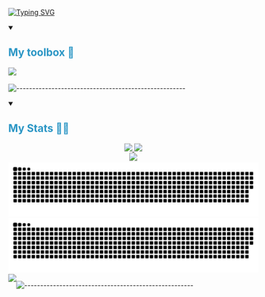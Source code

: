[![Typing SVG](https://readme-typing-svg.herokuapp.com?font=Fira+Code&duration=3000&pause=1500&color=2B96C5&width=600&lines=Hi+%F0%9F%91%8B;My+name+is+Jacob+Hotz+%F0%9F%99%83;I+am+a+computer+scientist+for+The+Patribots+%F0%9F%92%BB;I+am+currently+learning+Python+and+Java+%E2%98%95)](https://git.io/typing-svg)
<details open>
  <summary><h2 style="color:#2B96C5FF;">My toolbox 🧰</h2></summary>
<a href="https://skills.thijs.gg" align="center">
<img src="https://skills.thijs.gg/icons?i=java,py,js,html,md,nodejs,react,unity,css" /></a>
</details>

![-----------------------------------------------------](https://raw.githubusercontent.com/andreasbm/readme/master/assets/lines/rainbow.png)

<details open>
  <summary><h2 style="color:#2B96C5FF;">My Stats 👨‍💻</h2></summary>
<p align="center">
    <!-- GitHub Stats -->
<a href="https://github.com/anuraghazra/github-readme-stats">
    <img src="https://github-readme-stats.vercel.app/api?username=Jacob1010-h&show_icons=true&theme=algolia&border_color=0abfff" width="49%"/>
    <img src="https://streak-stats.demolab.com?user=Jacob1010-h&theme=algolia&mode=weekly&border=0abfff" width="49%"/>
    <br>
    <img src="https://github-readme-stats.vercel.app/api/top-langs/?username=Jacob1010-h&theme=algolia&border_color=0abfff&layout=compact" width="33%"/>
    <img src="https://raw.githubusercontent.com/Jacob1010-h/Jacob1010-h/output/github-contribution-grid-snake-dark.svg#gh-dark-mode-only" />
    <img src="https://raw.githubusercontent.com/Jacob1010-h/Jacob1010-h/output/github-contribution-grid-snake.svg#gh-light-mode-only" />
    <img src="https://komarev.com/ghpvc/?username=jacob1010-h&logo=GitHub&label=Profile%20views&color=70a4fc&logoColor=white&style=flat" align="left"/>

</a>
</p>
</details>

![-----------------------------------------------------](https://raw.githubusercontent.com/andreasbm/readme/master/assets/lines/rainbow.png)